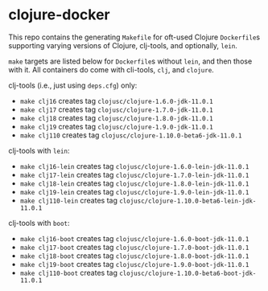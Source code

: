 # clojure-docker

This repo contains the generating `Makefile` for oft-used Clojure `Dockerfile`s
supporting varying versions of Clojure, clj-tools, and optionally, `lein`.

`make` targets are listed below for `Dockerfile`s without `lein`, and then
those with it. All containers do come with cli-tools, `clj`, and `clojure`.

clj-tools (i.e., just using `deps.cfg`) only:
* `make clj16` creates tag `clojusc/clojure-1.6.0-jdk-11.0.1`
* `make clj17` creates tag `clojusc/clojure-1.7.0-jdk-11.0.1`
* `make clj18` creates tag `clojusc/clojure-1.8.0-jdk-11.0.1`
* `make clj19` creates tag `clojusc/clojure-1.9.0-jdk-11.0.1`
* `make clj110` creates tag `clojusc/clojure-1.10.0-beta6-jdk-11.0.1`

clj-tools with `lein`:
* `make clj16-lein` creates tag `clojusc/clojure-1.6.0-lein-jdk-11.0.1`
* `make clj17-lein` creates tag `clojusc/clojure-1.7.0-lein-jdk-11.0.1`
* `make clj18-lein` creates tag `clojusc/clojure-1.8.0-lein-jdk-11.0.1`
* `make clj19-lein` creates tag `clojusc/clojure-1.9.0-lein-jdk-11.0.1`
* `make clj110-lein` creates tag `clojusc/clojure-1.10.0-beta6-lein-jdk-11.0.1`

clj-tools with `boot`:
* `make clj16-boot` creates tag `clojusc/clojure-1.6.0-boot-jdk-11.0.1`
* `make clj17-boot` creates tag `clojusc/clojure-1.7.0-boot-jdk-11.0.1`
* `make clj18-boot` creates tag `clojusc/clojure-1.8.0-boot-jdk-11.0.1`
* `make clj19-boot` creates tag `clojusc/clojure-1.9.0-boot-jdk-11.0.1`
* `make clj110-boot` creates tag `clojusc/clojure-1.10.0-beta6-boot-jdk-11.0.1`
